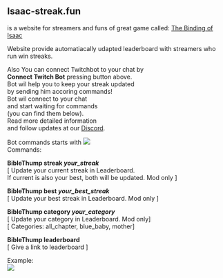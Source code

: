 ## Isaac-streak.fun 
is a website for streamers and funs of great game called: [The Binding of Isaac](https://store.steampowered.com/app/113200/The_Binding_of_Isaac/)

Website provide automatiacally udapted leaderboard with streamers who run win streaks.

Also You can connect Twitchbot to your chat by  
**Connect Twitch Bot** pressing button above.  
Bot wil help you to keep your streak updated  
by sending him accoring commands!  
Bot wil connect to your chat  
and start waiting for commands  
(you can find them below).  
Read more detailed information  
and follow updates at our [Discord](https://discord.gg/VVMhKEe5).

Bot commands starts with ![](https://isaac-streak.fun/static/img/thump.png)  
Commands:  
  
**BibleThump streak _your\_streak_**  
\[ Update your current streak in Leaderboard.  
If current is also your best, both will be updated. Mod only \]  
  
**BibleThump best _your\_best\_streak_**  
\[ Update your best streak in Leaderboard. Mod only \]  
  
**BibleThump category _your\_category_**  
\[ Update your category in Leaderboard. Mod only\]  
\[ Categories: all\_chapter, blue\_baby, mother\]  
  
**BibleThump leaderboard**  
\[ Give a link to leaderboard \]

Example:  
![](https://isaac-streak.fun/static/img/example_chat.png)
